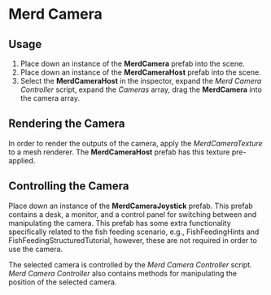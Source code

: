 # Merd Camera
## Usage
1. Place down an instance of the **MerdCamera** prefab into the scene.
1. Place down an instance of the **MerdCameraHost** prefab into the scene.
1. Select the **MerdCameraHost** in the inspector, expand the _Merd Camera Controller_ script, expand the _Cameras_ array, drag the **MerdCamera** into the camera array.

## Rendering the Camera
In order to render the outputs of the camera, apply the _MerdCameraTexture_ to a mesh renderer. The **MerdCameraHost** prefab has this texture pre-applied.

## Controlling the Camera
Place down an instance of the **MerdCameraJoystick** prefab. This prefab contains a desk, a monitor, and a control panel for switching between and manipulating the camera. This prefab has some extra functionality specifically related to the fish feeding scenario, e.g., FishFeedingHints and FishFeedingStructuredTutorial, however, these are not required in order to use the camera.

The selected camera is controlled by the _Merd Camera Controller_ script. _Merd Camera Controller_ also contains methods for manipulating the position of the selected camera.
